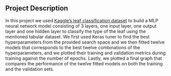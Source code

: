 ## Project Description

In this project we used [Kaggle’s leaf classification dataset](https://www.kaggle.com/c/leaf-classification/data) to build a MLP neural network model consisting of 3 layers, one input layer, one output layer and one hidden layer to classify the type of the leaf using the mentioned tabular dataset.
We first used Keras tuner to find the best hyperparameters from the provided search space and we then fitted twelve models that corresponds to the best twelve combinations of the hyperparameters, and we plotted their training and validation metrics during training against the number of epochs. Lastly, we plotted a final graph that compares the performance of the twelve fitted models on both the training and the validation sets.

